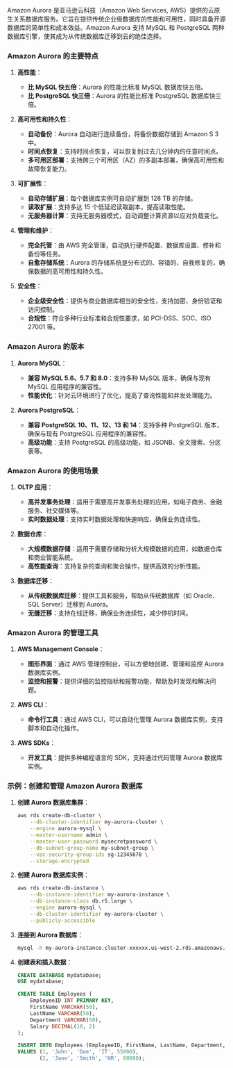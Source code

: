 Amazon Aurora 是亚马逊云科技（Amazon Web Services, AWS）提供的云原生关系数据库服务。它旨在提供传统企业级数据库的性能和可用性，同时具备开源数据库的简单性和成本效益。Amazon Aurora 支持 MySQL 和 PostgreSQL 两种数据库引擎，使其成为从传统数据库迁移到云的绝佳选择。

### Amazon Aurora 的主要特点

1. **高性能**：
   - **比 MySQL 快五倍**：Aurora 的性能比标准 MySQL 数据库快五倍。
   - **比 PostgreSQL 快三倍**：Aurora 的性能比标准 PostgreSQL 数据库快三倍。

2. **高可用性和持久性**：
   - **自动备份**：Aurora 自动进行连续备份，将备份数据存储到 Amazon S 3 中。
   - **时间点恢复**：支持时间点恢复，可以恢复到过去几分钟内的任意时间点。
   - **多可用区部署**：支持跨三个可用区（AZ）的多副本部署，确保高可用性和故障恢复能力。

3. **可扩展性**：
   - **自动存储扩展**：每个数据库实例可自动扩展到 128 TB 的存储。
   - **读取扩展**：支持多达 15 个低延迟读取副本，提高读取性能。
   - **无服务器计算**：支持无服务器模式，自动调整计算资源以应对负载变化。

4. **管理和维护**：
   - **完全托管**：由 AWS 完全管理，自动执行硬件配置、数据库设置、修补和备份等任务。
   - **自愈存储系统**：Aurora 的存储系统是分布式的、容错的、自我修复的，确保数据的高可用性和持久性。

5. **安全性**：
   - **企业级安全性**：提供与商业数据库相当的安全性，支持加密、身份验证和访问控制。
   - **合规性**：符合多种行业标准和合规性要求，如 PCI-DSS、SOC、ISO 27001 等。

### Amazon Aurora 的版本

1. **Aurora MySQL**：
   - **兼容 MySQL 5.6、5.7 和 8.0**：支持多种 MySQL 版本，确保与现有 MySQL 应用程序的兼容性。
   - **性能优化**：针对云环境进行了优化，提高了查询性能和并发处理能力。

2. **Aurora PostgreSQL**：
   - **兼容 PostgreSQL 10、11、12、13 和 14**：支持多种 PostgreSQL 版本，确保与现有 PostgreSQL 应用程序的兼容性。
   - **高级功能**：支持 PostgreSQL 的高级功能，如 JSONB、全文搜索、分区表等。

### Amazon Aurora 的使用场景

1. **OLTP 应用**：
   - **高并发事务处理**：适用于需要高并发事务处理的应用，如电子商务、金融服务、社交媒体等。
   - **实时数据处理**：支持实时数据处理和快速响应，确保业务连续性。

2. **数据仓库**：
   - **大规模数据存储**：适用于需要存储和分析大规模数据的应用，如数据仓库和商业智能系统。
   - **高性能查询**：支持复杂的查询和聚合操作，提供高效的分析性能。

3. **数据库迁移**：
   - **从传统数据库迁移**：提供工具和服务，帮助从传统数据库（如 Oracle、SQL Server）迁移到 Aurora。
   - **无缝迁移**：支持在线迁移，确保业务连续性，减少停机时间。

### Amazon Aurora 的管理工具

1. **AWS Management Console**：
   - **图形界面**：通过 AWS 管理控制台，可以方便地创建、管理和监控 Aurora 数据库实例。
   - **监控和报警**：提供详细的监控指标和报警功能，帮助及时发现和解决问题。

2. **AWS CLI**：
   - **命令行工具**：通过 AWS CLI，可以自动化管理 Aurora 数据库实例，支持脚本和自动化操作。

3. **AWS SDKs**：
   - **开发工具**：提供多种编程语言的 SDK，支持通过代码管理 Aurora 数据库实例。

### 示例：创建和管理 Amazon Aurora 数据库

1. **创建 Aurora 数据库集群**：
   ```sh
   aws rds create-db-cluster \
       --db-cluster-identifier my-aurora-cluster \
       --engine aurora-mysql \
       --master-username admin \
       --master-user-password mysecretpassword \
       --db-subnet-group-name my-subnet-group \
       --vpc-security-group-ids sg-12345678 \
       --storage-encrypted
   ```

2. **创建 Aurora 数据库实例**：
   ```sh
   aws rds create-db-instance \
       --db-instance-identifier my-aurora-instance \
       --db-instance-class db.r5.large \
       --engine aurora-mysql \
       --db-cluster-identifier my-aurora-cluster \
       --publicly-accessible
   ```

3. **连接到 Aurora 数据库**：
   ```sh
   mysql -h my-aurora-instance.cluster-xxxxxx.us-west-2.rds.amazonaws.com -P 3306 -u admin -p
   ```

4. **创建表和插入数据**：
   ```sql
   CREATE DATABASE mydatabase;
   USE mydatabase;

   CREATE TABLE Employees (
       EmployeeID INT PRIMARY KEY,
       FirstName VARCHAR(50),
       LastName VARCHAR(50),
       Department VARCHAR(50),
       Salary DECIMAL(10, 2)
   );

   INSERT INTO Employees (EmployeeID, FirstName, LastName, Department, Salary)
   VALUES (1, 'John', 'Doe', 'IT', 55000),
          (2, 'Jane', 'Smith', 'HR', 60000);
   ```

